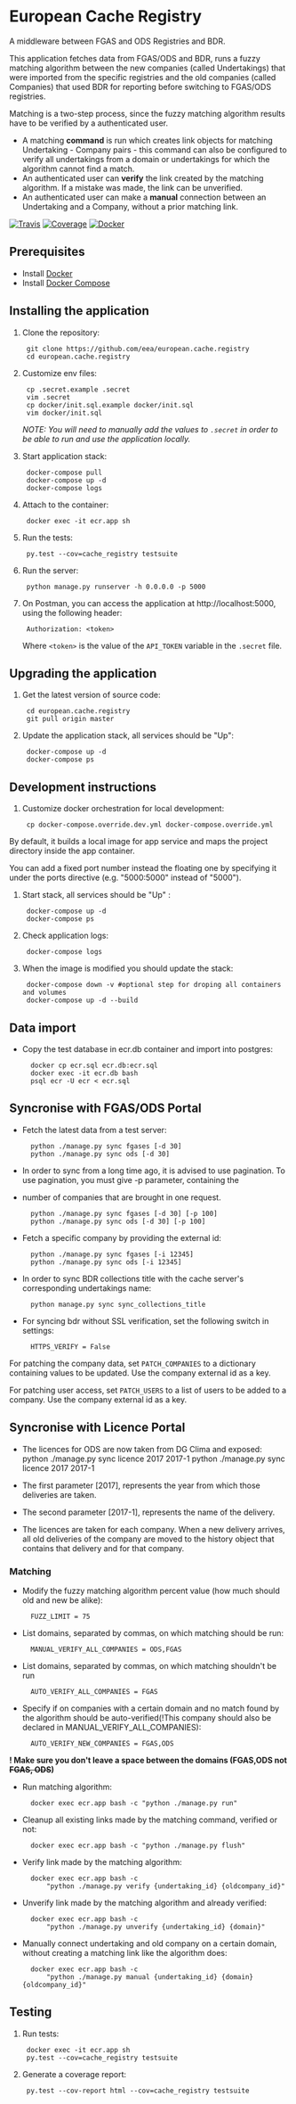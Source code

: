 # European Cache Registry

A middleware between FGAS and ODS Registries and BDR.

This application fetches data from FGAS/ODS and BDR, runs a fuzzy matching algorithm
between the new companies (called Undertakings) that were imported from the
specific registries and the old companies (called Companies) that used BDR for reporting
before switching to FGAS/ODS registries.

Matching is a two-step process, since the fuzzy matching algorithm results have to be
verified by a authenticated user.

* A matching **command** is run which creates link objects for matching Undertaking - Company pairs - this command can also be configured to verify all undertakings from a domain or undertakings for which the algorithm cannot find a match.
* An authenticated user can **verify** the link created by the matching algorithm. If a mistake was made, the link can be unverified.
* An authenticated user can make a **manual** connection between an Undertaking and a Company, without a prior matching link.

[![Travis](https://travis-ci.org/eea/european.cache.registry.svg?branch=master)](
https://travis-ci.org/eea/european.cache.registry)
[![Coverage](https://coveralls.io/repos/github/eea/european.cache.registry/badge.svg?branch=master)](
https://coveralls.io/github/eea/european.cache.registry)
[![Docker](https://img.shields.io/docker/build/eeacms/european.cache.registry)](https://hub.docker.com/r/eeacms/european.cache.registry/builds)

## Prerequisites

* Install [Docker](https://docs.docker.com/engine/installation/)
* Install [Docker Compose](https://docs.docker.com/compose/install/)

## Installing the application

1. Clone the repository:

        git clone https://github.com/eea/european.cache.registry
        cd european.cache.registry

1. Customize env files:

        cp .secret.example .secret
        vim .secret
        cp docker/init.sql.example docker/init.sql
        vim docker/init.sql

    *NOTE: You will need to manually add the values to `.secret` in order to be
    able to run and use the application locally.*

1. Start application stack:

        docker-compose pull
        docker-compose up -d
        docker-compose logs

1. Attach to the container:

        docker exec -it ecr.app sh

1. Run the tests:

        py.test --cov=cache_registry testsuite

1. Run the server:

        python manage.py runserver -h 0.0.0.0 -p 5000

1. On Postman, you can access the application at http://localhost:5000, using
the following header:

        Authorization: <token>

    Where `<token>` is the value of the `API_TOKEN` variable in the `.secret`
    file.

## Upgrading the application

1. Get the latest version of source code:

        cd european.cache.registry
        git pull origin master

1. Update the application stack, all services should be "Up":

        docker-compose up -d
        docker-compose ps

## Development instructions

1. Customize docker orchestration for local development:

        cp docker-compose.override.dev.yml docker-compose.override.yml

By default, it builds a local image for app service and maps the project directory
inside the app container.

You can add a fixed port number instead the floating one by specifying it under
the ports directive (e.g. "5000:5000" instead of "5000").

1. Start stack, all services should be "Up" :

        docker-compose up -d
        docker-compose ps

1. Check application logs:

        docker-compose logs

1. When the image is modified you should update the stack:

        docker-compose down -v #optional step for droping all containers and volumes
        docker-compose up -d --build

## Data import

* Copy the test database in ecr.db container and import into postgres:

        docker cp ecr.sql ecr.db:ecr.sql
        docker exec -it ecr.db bash
        psql ecr -U ecr < ecr.sql

## Syncronise with FGAS/ODS Portal

* Fetch the latest data from a test server:

        python ./manage.py sync fgases [-d 30]
        python ./manage.py sync ods [-d 30]


* In order to sync from a long time ago, it is advised to use pagination. To use pagination, you must give -p parameter, containing the
* number of companies that are brought in one request.

        python ./manage.py sync fgases [-d 30] [-p 100]
        python ./manage.py sync ods [-d 30] [-p 100]

* Fetch a specific company by providing the external id:

        python ./manage.py sync fgases [-i 12345]
        python ./manage.py sync ods [-i 12345]


* In order to sync BDR collections title with the cache server's corresponding undertakings name:

        python manage.py sync sync_collections_title

* For syncing bdr without SSL verification, set the following switch in settings:

        HTTPS_VERIFY = False

For patching the company data, set `PATCH_COMPANIES` to a dictionary
containing values to be updated. Use the company external id as a key.

For patching user access, set `PATCH_USERS` to a list of users to be added to
a company. Use the company external id as a key.

## Syncronise with Licence Portal

* The licences for ODS are now taken from DG Clima and exposed:
        python ./manage.py sync licence 2017 2017-1
        python ./manage.py sync licence 2017 2017-1

* The first parameter [2017], represents the year from which those deliveries are taken.
* The second parameter [2017-1], represents the name of the delivery.

* The licences are taken for each company. When a new delivery arrives, all old deliveries of the company are moved to
the history object that contains that delivery and for that company.

### Matching

* Modify the fuzzy matching algorithm percent value (how much should old and new be alike):

        FUZZ_LIMIT = 75

* List domains, separated by commas, on which matching should be run:

        MANUAL_VERIFY_ALL_COMPANIES = ODS,FGAS

* List domains, separated by commas, on which matching shouldn't be run

        AUTO_VERIFY_ALL_COMPANIES = FGAS

* Specify if on companies with a certain domain and no match found
by the algorithm should be auto-verified(!This company should also be declared in MANUAL_VERIFY_ALL_COMPANIES):

        AUTO_VERIFY_NEW_COMPANIES = FGAS,ODS

**! Make sure you don't leave a space between the domains (FGAS,ODS not ~~FGAS, ODS~~)**

* Run matching algorithm:

        docker exec ecr.app bash -c "python ./manage.py run"

* Cleanup all existing links made by the matching command, verified or not:

        docker exec ecr.app bash -c "python ./manage.py flush"

* Verify link made by the matching algorithm:

        docker exec ecr.app bash -c
            "python ./manage.py verify {undertaking_id} {oldcompany_id}"

* Unverify link made by the matching algorithm and already verified:

        docker exec ecr.app bash -c
            "python ./manage.py unverify {undertaking_id} {domain}"

* Manually connect undertaking and old company on a certain domain, without creating a matching link like the algorithm does:

        docker exec ecr.app bash -c
            "python ./manage.py manual {undertaking_id} {domain} {oldcompany_id}"

## Testing

1. Run tests:

        docker exec -it ecr.app sh
        py.test --cov=cache_registry testsuite

1. Generate a coverage report:

        py.test --cov-report html --cov=cache_registry testsuite
